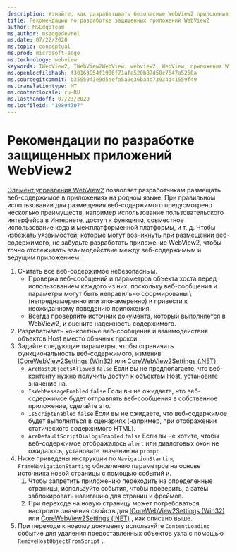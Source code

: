 ```yaml
---
description: Узнайте, как разрабатывать безопасные WebView2 приложения.
title: Рекомендации по разработке защищенных приложений WebView2
author: MSEdgeTeam
ms.author: msedgedevrel
ms.date: 07/22/2020
ms.topic: conceptual
ms.prod: microsoft-edge
ms.technology: webview
keywords: IWebView2, IWebView2WebView, webview2, WebView, приложения Win32, Win32, EDGE, ICoreWebView2, ICoreWebView2Host, управление браузером, EDGE HTML, безопасность
ms.openlocfilehash: f30163954f1906f71afa520b87d58c7647a5250a
ms.sourcegitcommit: b3555043e9d5aefa5a9e36ba4d73934d41559f49
ms.translationtype: MT
ms.contentlocale: ru-RU
ms.lasthandoff: 07/23/2020
ms.locfileid: "10894307"
---
```

# Рекомендации по разработке защищенных приложений WebView2  

[Элемент управления WebView2][Webview2Main] позволяет разработчикам размещать веб-содержимое в приложениях на родном языке. При правильном использовании для размещения веб-содержимого предусмотрено несколько преимуществ, например использование пользовательского интерфейса в Интернете, доступ к функциям, совместное использование кода и межплатформенной платформы, и т. д.  Чтобы избежать уязвимостей, которые могут возникнуть при размещении веб-содержимого, не забудьте разработать приложение WebView2, чтобы точно отслеживать взаимодействие между веб-содержимым и ведущим приложением.  

1.  Считать все веб-содержимое небезопасным.  
    *   Проверка веб-сообщений и параметров объекта хоста перед использованием каждого из них, поскольку веб-сообщения и параметры могут быть неправильно сформированы \ (непреднамеренно или злонамеренно) и привести к неожиданному поведению приложения.
    *   Всегда проверяйте источник документа, который выполняется в WebView2, и оцените надежность содержимого.  
1.  Разрабатывать конкретные веб-сообщения и взаимодействия объектов Host вместо обычных прокси.  
1.  Задайте следующие параметры, чтобы ограничить функциональность веб-содержимого, изменив [ICoreWebView2Settings (Win32)][Webview2ReferenceWin3209538Icorewebview2settings] или [CoreWebView2Settings (.NET)][Webview2ReferenceWin3209538MicrosoftWebWebview2CoreCorewebview2settings].  
    *   `AreHostObjectsAllowed` `false` Если вы не предполагаете, что веб-контенту нужно получить доступ к объектам Host, установите значение на.  
    *   `IsWebMessageEnabled` `false` Если вы не ожидаете, что веб-содержимое будет отправлять веб-сообщения в собственное приложение, сделайте это.  
    *   `IsScriptEnabled` `false` Если вы не ожидаете, что веб-содержимое будет выполняться в сценариях (например, при отображении статического содержимого HTML).  
    *   `AreDefaultScriptDialogsEnabled` `false` Если вы не хотите, чтобы веб-содержимое отображалось `alert` или диалоговых окон не ожидалось, установите значение на `prompt` .  
1.  Ниже приведены инструкции по `NavigationStarting` `FrameNavigationStarting` обновлению параметров на основе источника новой страницы с помощью событий и.  
    1.  Чтобы запретить приложению переходить на определенные страницы, используйте события, чтобы проверить, а затем заблокировать навигацию для страниц и фреймов.  
    1.  При переходе на новую страницу может потребоваться настроить значения свойств для [ICoreWebView2Settings (Win32)][Webview2ReferenceWin3209538Icorewebview2settings] или [CoreWebView2Settings (.NET)][Webview2ReferenceWin3209538MicrosoftWebWebview2CoreCorewebview2settings] , как описано выше.  
1.  При переходе к новому документу используйте `ContentLoading` событие для удаления предоставленных объектов узла с помощью `RemoveHostObjectFromScript` .  

<!--## Security

Always check the Source property of the WebView before using `ExecuteScript`, `PostWebMessageAsJson`, `PostWebMessageAsString`, or any other method to send information into the WebView. The WebView may have navigated to another page via the end user interacting with the page or script in the page causing navigation. Similarly, be very careful with `AddScriptToExecuteOnDocumentCreated`. All future `navigations` run the same script and if it provides access to information intended only for a certain origin, any HTML document may have access.

When examining the result of an `ExecuteScript` method call, a `WebMessageReceived` event, always check the Source of the sender, or any other mechanism of receiving information from an HTML document in a WebView validate the URI of the HTML document is what you expect.

When constructing a message to send into a WebView, prefer using `PostWebMessageAsJson` and construct the JSON string parameter using a JSON library. This avoids any potential accidents of encoding information into a JSON string or script and ensure no attacker controlled input can modify the rest of the JSON message or run arbitrary script. -->  

<!-- links -->  

[Webview2Main]: ../index.md "Введение в Microsoft Edge WebView2 (Предварительная версия) | Документы Microsoft"  

[Webview2ReferenceWin3209538Icorewebview2settings]: ../reference/win32/0-9-538/icorewebview2settings.md "интерфейс ICoreWebView2Settings | Документы Microsoft"  

[Webview2ReferenceWin3209538MicrosoftWebWebview2CoreCorewebview2settings]: ../reference/dotnet/0-9-538/microsoft-web-webview2-core-corewebview2settings.md "Класс Microsoft. Web. WebView2. Core. CoreWebView2Settings | Документы Microsoft"  
